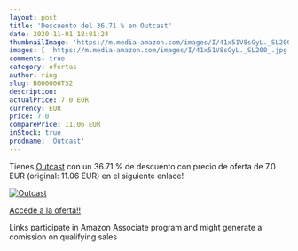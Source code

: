 ```yaml
---
layout: post
title: 'Descuento del 36.71 % en Outcast'
date: 2020-11-01 18:01:24
thumbnailImage: 'https://m.media-amazon.com/images/I/41x51V8sGyL._SL200_.jpg'
images: [ 'https://m.media-amazon.com/images/I/41x51V8sGyL._SL200_.jpg' ]
comments: true
category: ofertas
author: ring
slug: B000006TS2
description:
actualPrice: 7.0 EUR
currency: EUR
price: 7.0
comparePrice: 11.06 EUR
inStock: true
prodname: 'Outcast'
---
```


Tienes [Outcast](https://www.amazon.fr/dp/B000006TS2/?tag=tolees0d-21) con un 36.71 % de descuento con precio de oferta de 7.0 EUR (original: 11.06 EUR) en el siguiente enlace!

[![Outcast](https://m.media-amazon.com/images/I/41x51V8sGyL._SL200_.jpg)](https://www.amazon.fr/dp/B000006TS2/?tag=tolees0d-21)

[Accede a la oferta!!](https://www.amazon.fr/dp/B000006TS2/?tag=tolees0d-21)

Links participate in Amazon Associate program and might generate a comission on qualifying sales


